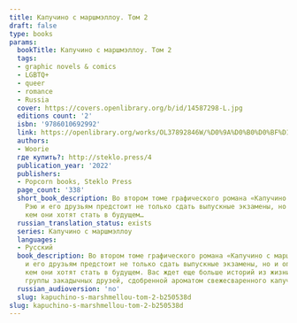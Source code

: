```yaml
---
title: Капучино с маршмэллоу. Том 2
draft: false
type: books
params:
  bookTitle: Капучино с маршмэллоу. Том 2
  tags:
  - graphic novels & comics
  - LGBTQ+
  - queer
  - romance
  - Russia
  cover: https://covers.openlibrary.org/b/id/14587298-L.jpg
  editions count: '2'
  isbn: '9786010692992'
  link: https://openlibrary.org/works/OL37892846W/%D0%9A%D0%B0%D0%BF%D1%83%D1%87%D0%B8%D0%BD%D0%BE_%D1%81_%D0%BC%D0%B0%D1%80%D1%88%D0%BC%D1%8D%D0%BB%D0%BB%D0%BE%D1%83._%D0%A2%D0%BE%D0%BC_2
  authors:
  - Woorie
  где купить?: http://steklo.press/4
  publication_year: '2022'
  publishers:
  - Popcorn books, Steklo Press
  page_count: '338'
  short_book_description: Во втором томе графического романа «Капучино с маршмэллоу»
    Рэю и его друзьям предстоит не только сдать выпускные экзамены, но и определиться,
    кем они хотят стать в будущем…
  russian_translation_status: exists
  series: Капучино с маршмэллоу
  languages:
  - Русский
  book_description: Во втором томе графического романа «Капучино с маршмэллоу» Рэю
    и его друзьям предстоит не только сдать выпускные экзамены, но и определиться,
    кем они хотят стать в будущем. Вас ждет еще больше историй из жизни очаровательной
    группы закадычных друзей, сдобренной ароматом свежесваренного капучино с маршмэллоу.
  russian_audioversion: 'no'
  slug: kapuchino-s-marshmellou-tom-2-b250538d
slug: kapuchino-s-marshmellou-tom-2-b250538d
---
```

